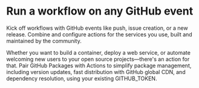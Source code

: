 
# Run a workflow on any GitHub event

Kick off workflows with GitHub events like push, issue creation, or a new release. 
Combine and configure actions for the services you use, built and maintained by the community.

Whether you want to build a container, deploy a web service, or automate welcoming new users to your open source projects—there's an action for that. 
Pair GitHub Packages with Actions to simplify package management, including version updates, fast distribution with GitHub global CDN, and dependency resolution, using your existing GITHUB_TOKEN.

